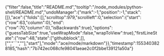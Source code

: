 {"filter":false,"title":"README.md","tooltip":"/node_modules/python-shell/README.md","undoManager":{"mark":-1,"position":-1,"stack":[]},"ace":{"folds":[],"scrolltop":979,"scrollleft":0,"selection":{"start":{"row":63,"column":0},"end":{"row":70,"column":0},"isBackwards":true},"options":{"guessTabSize":true,"useWrapMode":false,"wrapToView":true},"firstLineState":{"row":48,"state":["githubblock",[],["","```",""],"start"],"mode":"ace/mode/markdown"}},"timestamp":1553403828185,"hash":"7b742ec068cfe98041aeae2c0f2bbe139121a50a"}